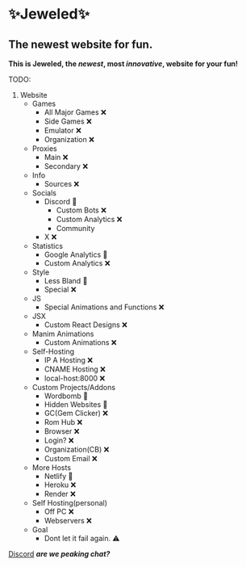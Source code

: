 # ✨Jeweled✨
## The newest website for fun.
**This is Jeweled, the _newest_, most _innovative_, website for your fun!**

TODO:
1. Website
   - Games
     - All Major Games ❌
     - Side Games ❌
     - Emulator ❌
     - Organization ❌
   - Proxies
     - Main ❌
     - Secondary ❌
   - Info
     - Sources ❌
   - Socials
     - Discord 🚧
        - Custom Bots ❌
        - Custom Analytics ❌
        - Community
     - X ❌
   - Statistics 
     - Google Analytics 🚧
     - Custom Analytics ❌
   - Style 
     - Less Bland 🚧
     - Special ❌
   - JS
     - Special Animations and Functions ❌
   - JSX
     - Custom React Designs ❌
   - Manim Animations
     - Custom Animations ❌
   - Self-Hosting
     - IP A Hosting ❌
     - CNAME Hosting ❌
     - local-host:8000 ❌
   - Custom Projects/Addons
     - Wordbomb 🚧
     - Hidden Websites 🚧
     - GC(Gem Clicker) ❌
     - Rom Hub ❌
     - Browser ❌
     - Login? ❌
     - Organization(CB) ❌
     - Custom Email ❌
   - More Hosts
     - Netlify 🚧
     - Heroku ❌
     - Render ❌
   - Self Hosting(personal)
     - Off PC ❌
     - Webservers ❌
   - Goal
     - Dont let it fail again. ⚠️

<a href="https://discord.gg/FTbkTFqMXw">Discord</a>
***are we peaking chat?***
